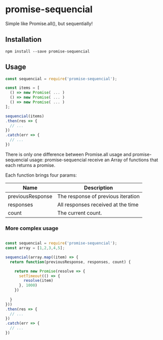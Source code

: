 # promise-sequencial
Simple like Promise.all(), but sequentially!


## Installation

```
npm install --save promise-sequencial
```
## Usage

```js
const sequencial = require('promise-sequencial');

const items = [
  () => new Promise( ... )
  () => new Promise( ... )
  () => new Promise( ... )
];

sequencial(items)
.then(res => {
  // ...
})
.catch(err => {
  // ...
})
```

There is only one difference between Promise.all usage and promise-sequencial usage: promise-sequencial receive an Array of functions that each returns a promise.

Each function brings four params:

| Name              | Description                                                  |
| ----------------- | ------------------------------------------------------------ |
| previousResponse  | The response of previous iteration                           |
| responses         | All responses received at the time                           |
| count             | The current count.                                           |

### More complex usage

```js

const sequencial = require('promise-sequencial');
const array = [1,2,3,4,5];

sequencial(array.map((item) => {
  return function(previousResponse, responses, count) {

    return new Promise(resolve => {
      setTimeout(() => {
        resolve(item)
      }, 1000)
    })
    
  }
}))
.then(res => {
  // ...
})
.catch(err => {
  // ...
})
```
